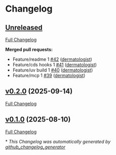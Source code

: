 # Changelog

## [Unreleased](https://github.com/dermatologist/dhti-elixir-base/tree/HEAD)

[Full Changelog](https://github.com/dermatologist/dhti-elixir-base/compare/v0.2.0...HEAD)

**Merged pull requests:**

- Feature/readme 1 [\#42](https://github.com/dermatologist/dhti-elixir-base/pull/42) ([dermatologist](https://github.com/dermatologist))
- Feature/cds hooks 1 [\#41](https://github.com/dermatologist/dhti-elixir-base/pull/41) ([dermatologist](https://github.com/dermatologist))
- Feature/uv build 1 [\#40](https://github.com/dermatologist/dhti-elixir-base/pull/40) ([dermatologist](https://github.com/dermatologist))
- Feature/mcp 1 [\#39](https://github.com/dermatologist/dhti-elixir-base/pull/39) ([dermatologist](https://github.com/dermatologist))

## [v0.2.0](https://github.com/dermatologist/dhti-elixir-base/tree/v0.2.0) (2025-09-14)

[Full Changelog](https://github.com/dermatologist/dhti-elixir-base/compare/v0.1.0...v0.2.0)

## [v0.1.0](https://github.com/dermatologist/dhti-elixir-base/tree/v0.1.0) (2025-08-10)

[Full Changelog](https://github.com/dermatologist/dhti-elixir-base/compare/d517931ed8f51462438dab94a86806f10268fd05...v0.1.0)



\* *This Changelog was automatically generated by [github_changelog_generator](https://github.com/github-changelog-generator/github-changelog-generator)*
